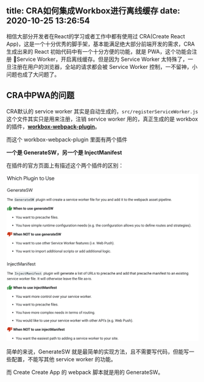 title: CRA如何集成Workbox进行离线缓存
date: 2020-10-25 13:26:54
---

相信大部分开发者在React的学习或者工作中都有使用过 CRA(Create React App)，这是一个十分优秀的脚手架，基本能满足绝大部分前端开发的需求，CRA 生成出来的 React 初始代码中有一个十分方便的功能，就是 PWA，这个功能会注册 Service Worker，开启离线缓存。但是因为 Service Worker 太特殊了，一旦注册在用户的浏览器，全站的请求都会被 Service Worker 控制，一不留神，小问题也成了大问题了。

## CRA中PWA的问题
CRA默认的 service worker 其实是自动生成的，`src/registerServiceWorker.js` 这个文件其实只是用来注册，注销 service worker 用的，真正生成的是 workbox 的插件，**[workbox-webpack-plugin](https://developers.google.com/web/tools/workbox/modules/workbox-webpack-plugin)**。

而这个 workbox-webpack-plugin 里面有两个插件

**一个是 GenerateSW，另一个是 InjectManifest**

在插件的官方页面上有描述这个两个插件的区别：

![different_img](./cra-pwa-cache/WX20201026-232844@2x.png)

简单的来说，GenerateSW 就是最简单的实现方法，且不需要写代码，但能写一些配置，不能写其他 service worker 的功能。

而 Create Create App 的 webpack 脚本就是用的 GenerateSW。